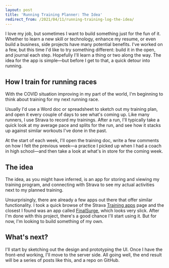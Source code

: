 ```yaml
---
layout: post
title: 'Running Training Planner: The Idea'
redirect_from: /2021/04/11/running-training-log-the-idea/
---
```


I love my job, but sometimes I want to build something just for the fun of it. Whether to learn a new skill or technology, enhance my resume, or even build a business, side projects have many potential benefits. I've worked on a few, but this time I'd like to try something different: build it in the open, and journal each step. Hopefully I'll learn a thing or two along the way. The idea for the app is simple—but before I get to that, a quick detour into running.

## How I train for running races

With the COVID situation improving in my part of the world, I'm beginning to think about training for my next running race.

Usually I'd use a Word doc or spreadsheet to sketch out my training plan, and open it every couple of days to see what's coming up. Like many runners, I use Strava to record my trainings. After a run, I'll typically take a quick look at my average pace and splits for the run, and see how it stacks up against similar workouts I've done in the past.

At the start of each week, I'll open the training doc, write a few comments on how I felt the previous week—a practice I picked up when I had a coach in high school—and then take a look at what's in store for the coming week.

## The idea

The idea, as you might have inferred, is an app for storing and viewing my training program, and connecting with Strava to see my actual activities next to my planned training.

Unsurprisingly, there are already a few apps out there that offer similar functionality. I took a quick browse of the Strava [Training apps](https://www.strava.com/apps/training) page and the closest I found was an app called [FinalSurge](https://www.finalsurge.com), which looks very slick. After I'm done with this project, there's a good chance I'll start using it. But for now, I'm looking to build something of my own.

## What's next?

I'll start by sketching out the design and prototyping the UI. Once I have the front-end working, I'll move to the server side. All going well, the end result will be a series of posts like this, and a repo on GitHub.
